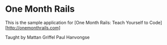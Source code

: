# One Month Rails

This is the sample application for
[One Month Rails: Teach Yourself to Code][http://onemonthrails.com]

Taught by Mattan Griffel
Paul Hanvongse